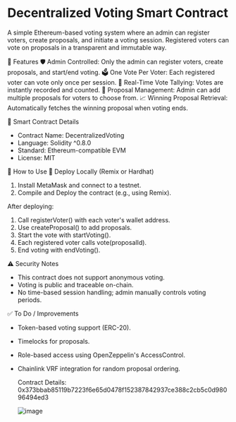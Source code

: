# Decentralized Voting Smart Contract
A simple Ethereum-based voting system where an admin can register voters, create proposals, and initiate a voting session. Registered voters can vote on proposals in a transparent and immutable way.

📂 Features
🛡 Admin Controlled: Only the admin can register voters, create proposals, and start/end voting.
🗳 One Vote Per Voter: Each registered voter can vote only once per session.
📢 Real-Time Vote Tallying: Votes are instantly recorded and counted.
📜 Proposal Management: Admin can add multiple proposals for voters to choose from.
📈 Winning Proposal Retrieval: Automatically fetches the winning proposal when voting ends.

🧱 Smart Contract Details
* Contract Name: DecentralizedVoting
* Language: Solidity ^0.8.0
* Standard: Ethereum-compatible EVM
* License: MIT

🚀 How to Use
🧪 Deploy Locally (Remix or Hardhat)
1. Install MetaMask and connect to a testnet.
2. Compile and Deploy the contract (e.g., using Remix).

After deploying:

1. Call registerVoter() with each voter's wallet address.
2. Use createProposal() to add proposals.
3. Start the vote with startVoting().
4. Each registered voter calls vote(proposalId).
5. End voting with endVoting().

⚠️ Security Notes
* This contract does not support anonymous voting.
* Voting is public and traceable on-chain.
* No time-based session handling; admin manually controls voting periods.

✅ To Do / Improvements
* Token-based voting support (ERC-20).
* Timelocks for proposals.
* Role-based access using OpenZeppelin's AccessControl.
* Chainlink VRF integration for random proposal ordering.

  Contract Details:
  0x373bbab85119b7223f6e65d0478f152387842937ce388c2cb5c0d98096494ed3

  ![image](https://github.com/user-attachments/assets/a1e3e19c-30b9-4576-8eff-f3457328f9cf)
